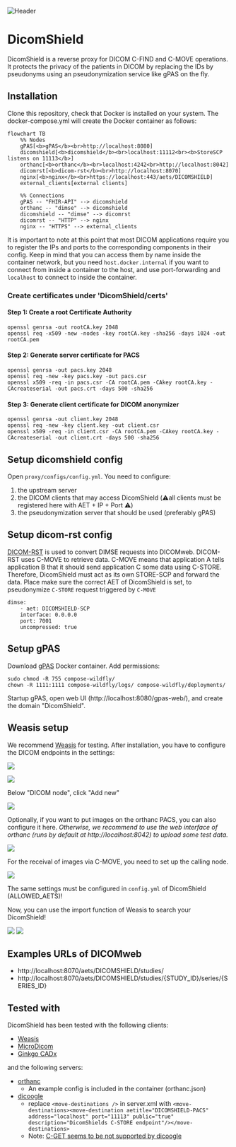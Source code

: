 ![Header](./DicomShield/docs/banner.png)

# DicomShield

DicomShield is a reverse proxy for DICOM C-FIND and C-MOVE operations. It protects the privacy of the patients in DICOM 
by replacing the IDs by pseudonyms using an pseudonymization service like gPAS on the fly. 

## Installation

Clone this repository, check that Docker is installed on your system. 
The docker-compose.yml will create the Docker container as follows:

```mermaid
flowchart TB
    %% Nodes
    gPAS[<b>gPAS</b><br>http://localhost:8080]
    dicomshield[<b>dicomshield</b><br>localhost:11112<br><b>StoreSCP listens on 11113</b>]
    orthanc[<b>orthanc</b><br>localhost:4242<br>http://localhost:8042]
    dicomrst[<b>dicom-rst</b><br>http://localhost:8070]
    nginx[<b>nginx</b><br>https://localhost:443/aets/DICOMSHIELD]
    external_clients[external clients]

    %% Connections
    gPAS -- "FHIR-API" --> dicomshield
    orthanc -- "dimse" --> dicomshield
    dicomshield -- "dimse" --> dicomrst
    dicomrst -- "HTTP" --> nginx
    nginx -- "HTTPS" --> external_clients
```
It is important to note at this point that most DICOM applications require you to register the IPs and ports to the
corresponding components in their config. 
Keep in mind that you can access them by name inside the container network, but you need `host.docker.internal` 
if you want to connect from inside a container to the host, and use port-forwarding and `localhost` to connect to inside 
the container. 

### Create certificates under 'DicomShield/certs'
#### Step 1: Create a root Certificate Authority
    openssl genrsa -out rootCA.key 2048
    openssl req -x509 -new -nodes -key rootCA.key -sha256 -days 1024 -out rootCA.pem

#### Step 2: Generate server certificate for PACS
    openssl genrsa -out pacs.key 2048
    openssl req -new -key pacs.key -out pacs.csr 
    openssl x509 -req -in pacs.csr -CA rootCA.pem -CAkey rootCA.key -CAcreateserial -out pacs.crt -days 500 -sha256

#### Step 3: Generate client certificate for DICOM anonymizer
    openssl genrsa -out client.key 2048
    openssl req -new -key client.key -out client.csr
    openssl x509 -req -in client.csr -CA rootCA.pem -CAkey rootCA.key -CAcreateserial -out client.crt -days 500 -sha256

## Setup dicomshield config
Open `proxy/configs/config.yml`. You need to configure:
1. the upstream server 
2. the DICOM clients that may access DicomShield (⚠️all clients must be registered here with AET + IP + Port ⚠️)
3. the pseudonymization server that should be used (preferably gPAS)

## Setup dicom-rst config
[DICOM-RST](https://github.com/UMEssen/DICOM-RST) is used to convert DIMSE requests into DICOMweb. 
DICOM-RST uses C-MOVE to retrieve data. C-MOVE means that application A tells application B that it should 
send application C some data using C-STORE. Therefore, DicomShield must act as its own STORE-SCP and forward the data. 
Place make sure the correct AET of DicomShield is set, to pseudonymize `C-STORE` request triggered by `C-MOVE`

    dimse:
        - aet: DICOMSHIELD-SCP
        interface: 0.0.0.0
        port: 7001
        uncompressed: true


## Setup gPAS

Download [gPAS](https://www.ths-greifswald.de/forscher/gpas/) Docker container. Add permissions:

    sudo chmod -R 755 compose-wildfly/
    chown -R 1111:1111 compose-wildfly/logs/ compose-wildfly/deployments/

Startup gPAS, open web UI (http://localhost:8080/gpas-web/), and create the domain "DicomShield".

## Weasis setup
We recommend  [Weasis](https://weasis.org/en/) for testing. After installation, you have to configure the DICOM endpoints 
in the settings:

![](DicomShield/docs/weasis-settings1.png)

![](DicomShield/docs/weasis-settings2.png)

Below "DICOM node", click "Add new"

![](DicomShield/docs/weasis-settings3.png)

Optionally, if you want to put images on the orthanc PACS, you can also configure it here. *Otherwise, we recommend to use the 
web interface of orthanc (runs by default at http://localhost:8042) to upload some test data.*

![](DicomShield/docs/weasis-settings4.png)

For the receival of images via C-MOVE, you need to set up the calling node. 

![](DicomShield/docs/weasis-settings5.png)

The same settings must be configured in `config.yml` of DicomShield (ALLOWED_AETS)!

Now, you can use the import function of Weasis to search your DicomShield!

![](DicomShield/docs/weasis-import1.png)
![](DicomShield/docs/weasis-import2.png)


## Examples URLs of DICOMweb

* http://localhost:8070/aets/DICOMSHIELD/studies/
* http://localhost:8070/aets/DICOMSHIELD/studies/{STUDY_ID}/series/{SERIES_ID}


## Tested with 
DicomShield has been tested with the following clients:
* [Weasis](https://weasis.org/en/)
* [MicroDicom](https://www.microdicom.com/)
* [Ginkgo CADx](https://github.com/gerddie/ginkgocadx)

and the following servers: 
* [orthanc](https://www.orthanc-server.com/) <br>
  * An example config is included in the container (orthanc.json)
* [dicoogle](https://dicoogle.com/)<br>
  * replace `<move-destinations />` in server.xml with `<move-destinations><move-destination aetitle="DICOMSHIELD-PACS" address="localhost" port="11113" public="true"
                              description="DicomShields C-STORE endpoint"/></move-destinations>`
  * Note: [C-GET seems to be not supported by dicoogle](https://github.com/dicoogle/dicoogle/issues/393)